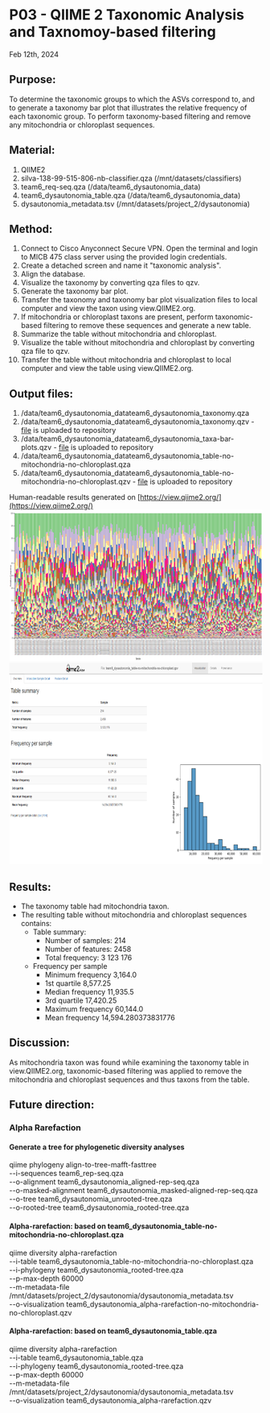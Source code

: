 # P03 - QIIME 2 Taxonomic Analysis and Taxnomoy-based filtering

Feb 12th, 2024

## Purpose:
To determine the taxonomic groups to which the ASVs correspond to, and to generate a taxonomy bar plot that illustrates the relative frequency of each taxonomic group. 
To perform taxonomy-based filtering and remove any mitochondria or chloroplast sequences. 

## Material: 
1. QIIME2
2. silva-138-99-515-806-nb-classifier.qza (/mnt/datasets/classifiers)
3. team6_req-seq.qza (/data/team6_dysautonomia_data)
4. team6_dysautonomia_table.qza (/data/team6_dysautonomia_data)
5. dysautonomia_metadata.tsv (/mnt/datasets/project_2/dysautonomia)

## Method:
1. Connect to Cisco Anyconnect Secure VPN. Open the terminal and login to MICB 475 class server using the provided login credentials.
2. Create a detached screen and name it "taxonomic analysis". 
3. Align the database.
4. Visualize the taxonomy by converting qza files to qzv.
5. Generate the taxonomy bar plot.
6. Transfer the taxonomy and taxonomy bar plot visualization files to local computer and view the taxon using view.QIIME2.org.
7. If mitochondria or chloroplast taxons are present, perform taxonomic-based filtering to remove these sequences and generate a new table.
8. Summarize the table without mitochondria and chloroplast.
9. Visualize the table without mitochondria and chloroplast by converting qza file to qzv.
10. Transfer the table without mitochondria and chloroplast to local computer and view the table using view.QIIME2.org. 
   
## Output files:
1. /data/team6_dysautonomia_datateam6_dysautonomia_taxonomy.qza
2. /data/team6_dysautonomia_datateam6_dysautonomia_taxonomy.qzv - [file](/QIIME2/export/taxonomy.qzv) is uploaded to repository
3. /data/team6_dysautonomia_datateam6_dysautonomia_taxa-bar-plots.qzv - [file](/QIIME2/export/taxa-bar-plots.qzv) is uploaded to repository
4. /data/team6_dysautonomia_datateam6_dysautonomia_table-no-mitochondria-no-chloroplast.qza
5. /data/team6_dysautonomia_datateam6_dysautonomia_table-no-mitochondria-no-chloroplast.qzv - [file](QIIME2/export/table-no-mitochondria-no-chloroplast.qzv) is uploaded to repository

Human-readable results generated on [https://view.qiime2.org/](https://view.qiime2.org/)
<img src="/QIIME2/figures/taxonomic_bar_plot_level_7.png" height="300">
<img src="/QIIME2/figures/table-no-mitochondria-no-chloroplast.png" height="400">

## Results: 
* The taxonomy table had mitochondria taxon. 
* The resulting table without mitochondria and chloroplast sequences contains: 
   * Table summary: 
      * Number of samples: 214
      * Number of features: 2458
      * Total frequency: 3 123 176
   * Frequency per sample
      * Minimum frequency	3,164.0
      * 1st quartile	8,577.25
      * Median frequency	11,935.5
      * 3rd quartile	17,420.25
      * Maximum frequency	60,144.0
      * Mean frequency	14,594.280373831776

## Discussion:
As mitochondria taxon was found while examining the taxonomy table in view.QIIME2.org, taxonomic-based filtering was applied
to remove the mitochondria and chloroplast sequences and thus taxons from the table. 

## Future direction:
### Alpha Rarefaction 
#### Generate a tree for phylogenetic diversity analyses
qiime phylogeny align-to-tree-mafft-fasttree \
  --i-sequences team6_rep-seq.qza \
  --o-alignment team6_dysautonomia_aligned-rep-seq.qza \
  --o-masked-alignment team6_dysautonomia_masked-aligned-rep-seq.qza \
  --o-tree team6_dysautonomia_unrooted-tree.qza \
  --o-rooted-tree team6_dysautonomia_rooted-tree.qza

#### Alpha-rarefaction: based on team6_dysautonomia_table-no-mitochondria-no-chloroplast.qza
qiime diversity alpha-rarefaction \
  --i-table  team6_dysautonomia_table-no-mitochondria-no-chloroplast.qza \
  --i-phylogeny team6_dysautonomia_rooted-tree.qza \
  --p-max-depth 60000 \
  --m-metadata-file /mnt/datasets/project_2/dysautonomia/dysautonomia_metadata.tsv \
  --o-visualization team6_dysautonomia_alpha-rarefaction-no-mitochondria-no-chloroplast.qzv

#### Alpha-rarefaction: based on team6_dysautonomia_table.qza
qiime diversity alpha-rarefaction \
  --i-table  team6_dysautonomia_table.qza \
  --i-phylogeny team6_dysautonomia_rooted-tree.qza \
  --p-max-depth 60000 \
  --m-metadata-file /mnt/datasets/project_2/dysautonomia/dysautonomia_metadata.tsv \
  --o-visualization team6_dysautonomia_alpha-rarefaction.qzv

